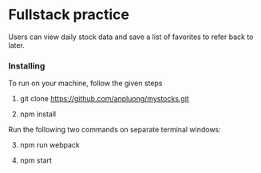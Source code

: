 # Fullstack practice

Users can view daily stock data and save a list of favorites to refer back to later.


### Installing

To run on your machine, follow the given steps

1) git clone https://github.com/anpluong/mystocks.git

2) npm install

Run the following two commands on separate terminal windows:

3) npm run webpack

4) npm start

